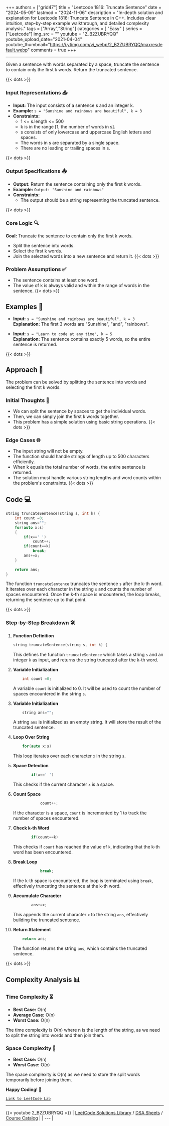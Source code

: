 
+++
authors = ["grid47"]
title = "Leetcode 1816: Truncate Sentence"
date = "2024-05-09"
lastmod = "2024-11-06"
description = "In-depth solution and explanation for Leetcode 1816: Truncate Sentence in C++. Includes clear intuition, step-by-step example walkthrough, and detailed complexity analysis."
tags = ["Array","String"]
categories = [
    "Easy"
]
series = ["Leetcode"]
img_src = ""
youtube = "2_B2ZUBRYQQ"
youtube_upload_date="2021-04-04"
youtube_thumbnail="https://i.ytimg.com/vi_webp/2_B2ZUBRYQQ/maxresdefault.webp"
comments = true
+++



---
Given a sentence with words separated by a space, truncate the sentence to contain only the first k words. Return the truncated sentence.
<!--more-->
{{< dots >}}
### Input Representations 📥
- **Input:** The input consists of a sentence s and an integer k.
- **Example:** `s = "Sunshine and rainbows are beautiful", k = 3`
- **Constraints:**
	- 1 <= s.length <= 500
	- k is in the range [1, the number of words in s].
	- s consists of only lowercase and uppercase English letters and spaces.
	- The words in s are separated by a single space.
	- There are no leading or trailing spaces in s.

{{< dots >}}
### Output Specifications 📤
- **Output:** Return the sentence containing only the first k words.
- **Example:** `Output: "Sunshine and rainbows"`
- **Constraints:**
	- The output should be a string representing the truncated sentence.

{{< dots >}}
### Core Logic 🔍
**Goal:** Truncate the sentence to contain only the first k words.

- Split the sentence into words.
- Select the first k words.
- Join the selected words into a new sentence and return it.
{{< dots >}}
### Problem Assumptions ✅
- The sentence contains at least one word.
- The value of k is always valid and within the range of words in the sentence.
{{< dots >}}
## Examples 🧩
- **Input:** `s = "Sunshine and rainbows are beautiful", k = 3`  \
  **Explanation:** The first 3 words are "Sunshine", "and", "rainbows".

- **Input:** `s = "Learn to code at any time", k = 5`  \
  **Explanation:** The sentence contains exactly 5 words, so the entire sentence is returned.

{{< dots >}}
## Approach 🚀
The problem can be solved by splitting the sentence into words and selecting the first k words.

### Initial Thoughts 💭
- We can split the sentence by spaces to get the individual words.
- Then, we can simply join the first k words together.
- This problem has a simple solution using basic string operations.
{{< dots >}}
### Edge Cases 🌐
- The input string will not be empty.
- The function should handle strings of length up to 500 characters efficiently.
- When k equals the total number of words, the entire sentence is returned.
- The solution must handle various string lengths and word counts within the problem's constraints.
{{< dots >}}
## Code 💻
```cpp
string truncateSentence(string s, int k) {
    int count =0;
    string ans="";
    for(auto x:s)
    {
        if(x==' ')
            count++;
        if(count==k)
            break;
        ans+=x;
    }
    
    return ans;
}
```

The function `truncateSentence` truncates the sentence `s` after the k-th word. It iterates over each character in the string `s` and counts the number of spaces encountered. Once the k-th space is encountered, the loop breaks, returning the sentence up to that point.

{{< dots >}}
### Step-by-Step Breakdown 🛠️
1. **Function Definition**
	```cpp
	string truncateSentence(string s, int k) {
	```
	This defines the function `truncateSentence` which takes a string `s` and an integer `k` as input, and returns the string truncated after the k-th word.

2. **Variable Initialization**
	```cpp
	    int count =0;
	```
	A variable `count` is initialized to 0. It will be used to count the number of spaces encountered in the string `s`.

3. **Variable Initialization**
	```cpp
	    string ans="";
	```
	A string `ans` is initialized as an empty string. It will store the result of the truncated sentence.

4. **Loop Over String**
	```cpp
	    for(auto x:s)
	```
	This loop iterates over each character `x` in the string `s`.

5. **Space Detection**
	```cpp
	        if(x==' ')
	```
	This checks if the current character `x` is a space.

6. **Count Space**
	```cpp
	            count++;
	```
	If the character is a space, `count` is incremented by 1 to track the number of spaces encountered.

7. **Check k-th Word**
	```cpp
	        if(count==k)
	```
	This checks if `count` has reached the value of `k`, indicating that the k-th word has been encountered.

8. **Break Loop**
	```cpp
	            break;
	```
	If the k-th space is encountered, the loop is terminated using `break`, effectively truncating the sentence at the k-th word.

9. **Accumulate Character**
	```cpp
	        ans+=x;
	```
	This appends the current character `x` to the string `ans`, effectively building the truncated sentence.

10. **Return Statement**
	```cpp
	    return ans;
	```
	The function returns the string `ans`, which contains the truncated sentence.

{{< dots >}}
## Complexity Analysis 📊
### Time Complexity ⏳
- **Best Case:** O(n)
- **Average Case:** O(n)
- **Worst Case:** O(n)

The time complexity is O(n) where n is the length of the string, as we need to split the string into words and then join them.

### Space Complexity 💾
- **Best Case:** O(n)
- **Worst Case:** O(n)

The space complexity is O(n) as we need to store the split words temporarily before joining them.

**Happy Coding! 🎉**


[`Link to LeetCode Lab`](https://leetcode.com/problems/truncate-sentence/description/)

---
{{< youtube 2_B2ZUBRYQQ >}}
| [LeetCode Solutions Library](https://grid47.xyz/leetcode/) / [DSA Sheets](https://grid47.xyz/sheets/) / [Course Catalog](https://grid47.xyz/courses/) |
| --- |
